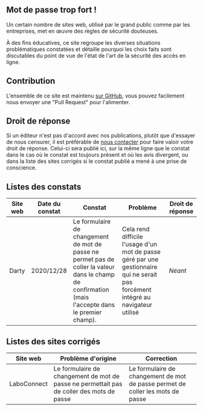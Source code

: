 ## Mot de passe trop fort !

Un certain nombre de sites web, utilisé par le grand public comme par les entreprises, met en œuvre des règles de sécurité douteuses.

À des fins éducatives, ce site regroupe les diverses situations problématiques constatées et détaille pourquoi les choix faits sont discutables du point de vue de l'état de l'art de la sécurité des accès en ligne.

## Contribution

L'ensemble de ce site est maintenu [sur GitHub](https://github.com/MDPTropFort/mdptropfort.github.io), vous pouvez facilement nous envoyer une "Pull Request" pour l'alimenter.

## Droit de réponse

Si un éditeur n'est pas d'accord avec nos publications, plutôt que d'essayer de nous censurer, il est préférable de [nous contacter](https://github.com/MDPTropFort) pour faire valoir votre droit de réponse. Celui-ci sera publié ici, sur la même ligne que le constat dans le cas où le constat est toujours présent et où les avis divergent, ou dans la liste des sites corrigés si le constat publié a mené à une prise de conscience.

## Listes des constats

| Site web        | Date du constat        | Constat                   | Problème               | Droit de réponse        |
| --------------- | ---------------------- | ------------------------- | ---------------------- | ----------------------- |
| Darty | 2020/12/28 | Le formulaire de changement de mot de passe ne permet pas de coller la valeur dans le champ de confirmation (mais l'accepte dans le premier champ). | Cela rend difficile l'usage d'un mot de passe géré par une gestionnaire qui ne serait pas forcément intégré au navigateur utilisé | _Néant_ |

## Listes des sites corrigés

| Site web        | Problème d'origine     | Correction                |
| --------------- | ---------------------- | ------------------------- |
| LaboConnect | Le formulaire de changement de mot de passe ne permettait pas de coller des mots de passe | Le formulaire de changement de mot de passe permet de coller les mots de passe |
